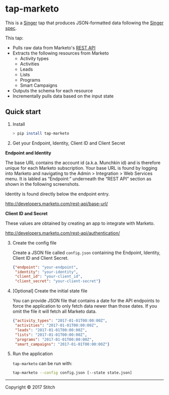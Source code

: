 # tap-marketo

This is a [Singer](https://singer.io) tap that produces JSON-formatted data following the [Singer spec](https://github.com/singer-io/getting-started/blob/master/docs/SPEC.md).

This tap:
- Pulls raw data from Marketo's [REST API](http://developers.marketo.com/rest-api/)
- Extracts the following resources from Marketo
  - Activity types
  - Activities
  - Leads
  - Lists
  - Programs
  - Smart Campaigns
- Outputs the schema for each resource
- Incrementally pulls data based on the input state

## Quick start

1. Install

    ```bash
    > pip install tap-marketo
    ```

2. Get your Endpoint, Identity, Client ID and Client Secret

  **Endpoint and Identity**

  The base URL contains the account id (a.k.a. Munchkin id) and is therefore unique for each Marketo subscription.
  Your base URL is found by logging into Marketo and navigating to the Admin > Integration > Web Services menu.
  It is labled as “Endpoint:” underneath the “REST API” section as shown in the following screenshots.

  Identity is found directly below the endpoint entry.

  http://developers.marketo.com/rest-api/base-url/

  **Client ID and Secret**

  These values are obtained by creating an app to integrate with Marketo.

  http://developers.marketo.com/rest-api/authentication/

3. Create the config file

    Create a JSON file called `config.json` containing the Endpoint, Identity, Client ID and Client Secret.

    ```json
    {"endpoint": "your-endpoint",
     "identity": "your-identity",
     "client_id": "your-client_id",
     "client_secret": "your-client-secret"}
    ```

4. [Optional] Create the initial state file

    You can provide JSON file that contains a date for the API endpoints
    to force the application to only fetch data newer than those dates.
    If you omit the file it will fetch all Marketo data.

    ```json
    {"activity_types": "2017-01-01T00:00:00Z",
     "activities": "2017-01-01T00:00:00Z",
     "leads": "2017-01-01T00:00:00Z",
     "lists": "2017-01-01T00:00:00Z",
     "programs": "2017-01-01T00:00:00Z",
     "smart_campaigns": "2017-01-01T00:00:00Z"}
    ```

5. Run the application

    `tap-marketo` can be run with:

    ```bash
    tap-marketo --config config.json [--state state.json]
    ```


---

Copyright &copy; 2017 Stitch
